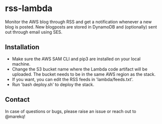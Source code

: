rss-lambda
==========

Monitor the AWS blog through RSS and get a notification whenever a new blog is posted. New blogposts are stored in DynamoDB and (optionally) sent out through email using SES. 


Installation
------------

- Make sure the AWS SAM CLI and pip3 are installed on your local machine.
- Change the S3 bucket name where the Lambda code artifact will be uploaded. The bucket needs to be in the same AWS region as the stack. 
- If you want, you can edit the RSS feeds in 'lambda/feeds.txt'.
- Run 'bash deploy.sh' to deploy the stack. 


Contact
-------

In case of questions or bugs, please raise an issue or reach out to @marekq!
